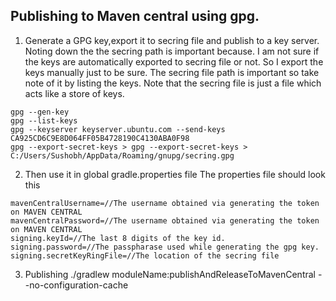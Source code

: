 ## Publishing to Maven central using gpg.

1. Generate a GPG key,export it to secring file and publish to a key server.
   Noting down the the secring path is important because. I am not sure if the keys
   are automatically exported to secring file or not. So I export the keys manually just to be sure.
   The secring file path is important so take note of it by listing the keys.
   Note that the secring file is just a file which acts like a store of keys.
```
gpg --gen-key
gpg --list-keys
gpg --keyserver keyserver.ubuntu.com --send-keys CA925CD6C9E8D064FF05B4728190C4130ABA0F98
gpg --export-secret-keys > gpg --export-secret-keys > C:/Users/Sushobh/AppData/Roaming/gnupg/secring.gpg
```
2. Then use it in global gradle.properties file
The properties file should look this
```
mavenCentralUsername=//The username obtained via generating the token on MAVEN CENTRAL
mavenCentralPassword=//The username obtained via generating the token on MAVEN CENTRAL
signing.keyId=//The last 8 digits of the key id.
signing.password=//The passpharase used while generating the gpg key.
signing.secretKeyRingFile=//The location of the secring file
```


3. Publishing
./gradlew moduleName:publishAndReleaseToMavenCentral --no-configuration-cache